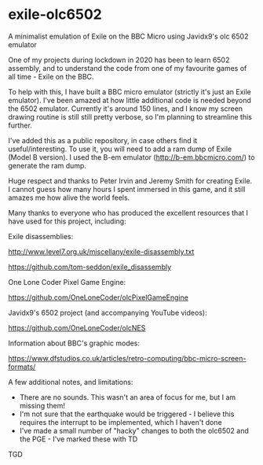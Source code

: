 # exile-olc6502
A minimalist emulation of Exile on the BBC Micro using Javidx9's olc 6502 emulator

One of my projects during lockdown in 2020 has been to learn 6502 assembly, and to understand the code from one of my favourite games of all time - Exile on the BBC.

To help with this, I have built a BBC micro emulator (strictly it's just an Exile emulator).  I've been amazed at how little additional code is needed beyond the 6502 emulator.  Currently it's around 150 lines, and I know my screen drawing routine is still still pretty verbose, so I'm planning to streamline this further.

I've added this as a public repository, in case others find it useful/interesting.  To use it, you will need to add a ram dump of Exile (Model B version).  I used the B-em emulator (http://b-em.bbcmicro.com/) to generate the ram dump.

Huge respect and thanks to Peter Irvin and Jeremy Smith for creating Exile.  I cannot guess how many hours I spent immersed in this game, and it still amazes me how alive the world feels.

Many thanks to everyone who has produced the excellent resources that I have used for this project, including:


Exile disassemblies:

http://www.level7.org.uk/miscellany/exile-disassembly.txt

https://github.com/tom-seddon/exile_disassembly


One Lone Coder Pixel Game Engine:

https://github.com/OneLoneCoder/olcPixelGameEngine
  

Javidx9's 6502 project (and accompanying YouTube videos):

https://github.com/OneLoneCoder/olcNES

Information about BBC's graphic modes:

https://www.dfstudios.co.uk/articles/retro-computing/bbc-micro-screen-formats/

A few additional notes, and limitations:
  - There are no sounds.  This wasn't an area of focus for me, but I am missing them!
  - I'm not sure that the earthquake would be triggered - I believe this requires the interrupt to be implemented, which I haven't done
  - I've made a small number of "hacky" changes to both the olc6502 and the PGE - I've marked these with TD

TGD
